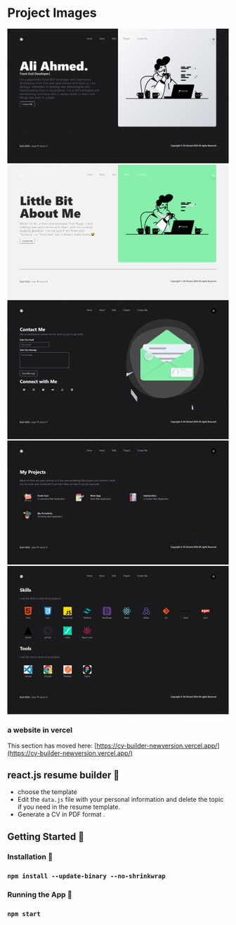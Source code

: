 # Project Images

![alt text](https://github.com/aliahmed200/my-portofolio/blob/master/src/Assets/project-image/1(2).png?raw=true)
![alt text](https://github.com/aliahmed200/my-portofolio/blob/master/src/Assets/project-image/2(2).png?raw=true)
![alt text](https://github.com/aliahmed200/my-portofolio/blob/master/src/Assets/project-image/3(2).png?raw=true)
![alt text](https://github.com/aliahmed200/my-portofolio/blob/master/src/Assets/project-image/4(2).png?raw=true)
![alt text](https://github.com/aliahmed200/my-portofolio/blob/master/src/Assets/project-image/5.png?raw=true)

### a website in vercel

This section has moved here: [https://cv-builder-newversion.vercel.app/](https://cv-builder-newversion.vercel.app/)

## react.js resume builder 🌟

- choose the template 
- Edit the `data.js` file with your personal information and delete the topic if you need in the resume template.
- Generate a CV in PDF format .

## Getting Started 🚀

### Installation 🔧

### `npm install --update-binary --no-shrinkwrap`

### Running the App 🏃

### `npm start`



